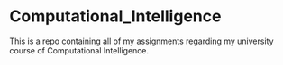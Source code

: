 # Computational_Intelligence
This is a repo containing all of my assignments regarding my university course of Computational Intelligence. 
